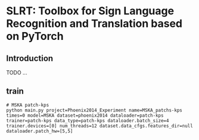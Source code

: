 # SLRT:  Toolbox for Sign Language Recognition and Translation based on PyTorch



## Introduction

TODO ...





## train

```
# MSKA patch-kps
python main.py project=Phoenix2014_Experiment name=MSKA_patchs-kps times=0 model=MSKA dataset=phoenix2014 dataloader=patch-kps trainer=patch-kps data_type=patch-kps dataloader.batch_size=4 trainer.devices=[0] num_threads=12 dataset.data_cfgs.features_dir=null dataloader.patch_hw=[5,5]
```

